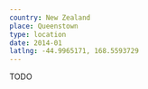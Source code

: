 ```yaml
---
country: New Zealand
place: Queenstown
type: location
date: 2014-01
latlng: -44.9965171, 168.5593729
---
```


TODO

